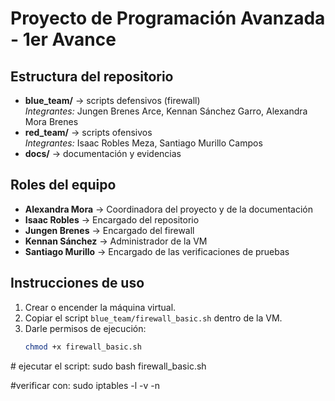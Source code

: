 # Proyecto de Programación Avanzada - 1er Avance

## Estructura del repositorio
- **blue_team/** → scripts defensivos (firewall)  
  *Integrantes:* Jungen Brenes Arce, Kennan Sánchez Garro, Alexandra Mora Brenes  
- **red_team/** → scripts ofensivos  
  *Integrantes:* Isaac Robles Meza, Santiago Murillo Campos  
- **docs/** → documentación y evidencias  

## Roles del equipo
- **Alexandra Mora** → Coordinadora del proyecto y de la documentación  
- **Isaac Robles** → Encargado del repositorio  
- **Jungen Brenes** → Encargado del firewall  
- **Kennan Sánchez** → Administrador de la VM  
- **Santiago Murillo** → Encargado de las verificaciones de pruebas  

## Instrucciones de uso
1. Crear o encender la máquina virtual.  
2. Copiar el script `blue_team/firewall_basic.sh` dentro de la VM.  
3. Darle permisos de ejecución:
   ```bash
   chmod +x firewall_basic.sh

\# ejecutar el script: 
sudo bash firewall_basic.sh


\#verificar con: 
sudo iptables -l -v -n



